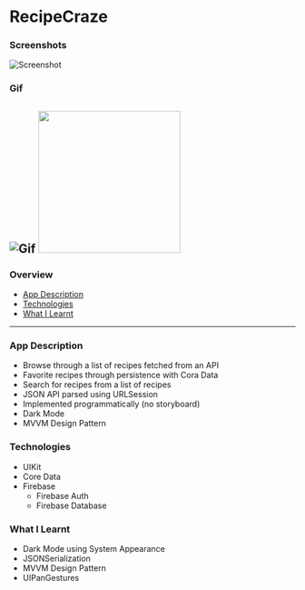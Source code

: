 # RecipeCraze

### Screenshots
![Screenshot](https://res.cloudinary.com/valtermachado/image/upload/v1619585878/GitHub%20ReadMe%20Pics/transparentBG_dvej1y.png)

### Gif
![Gif](https://firebasestorage.googleapis.com/v0/b/recipeapp-39b49.appspot.com/o/RecipeCrazeGif.gif?alt=media&token=cdec9d48-4b39-4010-93f4-759c35635696)
<img src="https://firebasestorage.googleapis.com/v0/b/recipeapp-39b49.appspot.com/o/RecipeCrazeGif.gif?alt=media&token=cdec9d48-4b39-4010-93f4-759c35635696" width="250" height="250"/>
---

### Overview 
* [App Description](#app-description)
* [Technologies](#technologies)
* [What I Learnt](#what-i-learnt)

---

### App Description
* Browse through a list of recipes fetched from an API
* Favorite recipes through persistence with Cora Data
* Search for recipes from a list of recipes
* JSON API parsed using URLSession
* Implemented programmatically (no storyboard)
* Dark Mode
* MVVM Design Pattern

### Technologies
* UIKit
* Core Data
* Firebase
    * Firebase Auth
    * Firebase Database

###  What I Learnt
* Dark Mode using System Appearance
* JSONSerialization
* MVVM Design Pattern
* UIPanGestures






